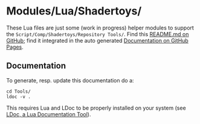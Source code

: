 # Modules/Lua/Shadertoys/
These Lua files are just some (work in progress) helper modules to support the `Script/Comp/Shadertoys/Repository Tools/`. Find this [README.md on GitHub](https://github.com/nmbr73/Shadertoys/tree/main/Tools/Modules/Lua/Shadertoys); find it integrated in the auto generated [Documentation on GitHub Pages](hhttps://nmbr73.github.io/Shadertoys/Tools/Documentation/topics/README.md.html).

## Documentation

To generate, resp. update this documentation do a:

    cd Tools/
    ldoc -v .

This requires Lua and LDoc to be properly installed on your system (see [LDoc, a Lua Documentation Tool](https://github.com/lunarmodules/LDoc/blob/master/doc/doc.md)).
